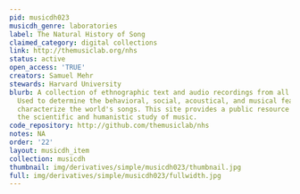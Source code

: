 ```yaml
---
pid: musicdh023
musicdh_genre: laboratories
label: The Natural History of Song
claimed_category: digital collections
link: http://themusiclab.org/nhs
status: active
open_access: 'TRUE'
creators: Samuel Mehr
stewards: Harvard University
blurb: A collection of ethnographic text and audio recordings from all over the world.
  Used to determine the behavioral, social, acoustical, and musical features that
  characterize the world's songs. This site provides a public resource to advance
  the scientific and humanistic study of music.
code_repository: http://github.com/themusiclab/nhs
notes: NA
order: '22'
layout: musicdh_item
collection: musicdh
thumbnail: img/derivatives/simple/musicdh023/thumbnail.jpg
full: img/derivatives/simple/musicdh023/fullwidth.jpg
---
```

